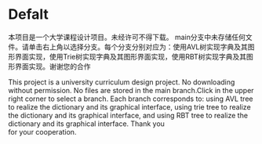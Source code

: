# Defalt
 本项目是一个大学课程设计项目。未经许可不得下载。
 main分支中未存储任何文件。请单击右上角以选择分支。每个分支分别对应为：使用AVL树实现字典及其图形界面实现，使用Trie树实现字典及其图形界面实现，使用RBT树实现字典及其图形界面实现。谢谢您的合作
 
 This project is a university curriculum design project. No downloading without permission.
 No files are stored in the main branch.Click in the upper right corner to select a branch. Each branch corresponds to: using AVL tree to realize the dictionary and its 
 graphical interface, using trie tree to realize the dictionary and its graphical interface, and using RBT tree to realize the dictionary and its graphical interface. Thank you  
 for your cooperation.
